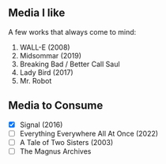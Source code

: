 ## Media I like
A few works that always come to mind:
1. WALL-E (2008)
2. Midsommar (2019)
3. Breaking Bad / Better Call Saul
4. Lady Bird (2017)
5. Mr. Robot

## Media to Consume
- [X] Signal (2016)
- [ ] Everything Everywhere All At Once (2022)
- [ ] A Tale of Two Sisters (2003)
- [ ] The Magnus Archives
